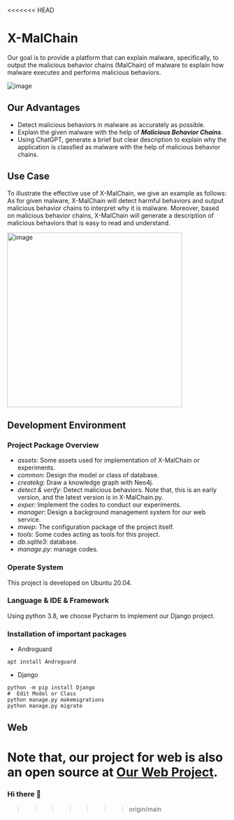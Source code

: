 <<<<<<< HEAD
# X-MalChain
Our goal is to provide a platform that can explain malware, specifically, to output the malicious behavior chains (MalChain) of malware to explain how malware executes and performs malicious behaviors.

![image](https://github.com/X-MalChain/x-malchain/assets/141179257/2d79635a-03b1-4285-9368-29c42a36071f)


## Our Advantages
- Detect malicious behaviors in malware as accurately as possible.
- Explain the given malware with the help of **_Malicious Behavior Chains_**.
- Using ChatGPT, generate a brief but clear description to explain why the application is classfied as malware with the help of malicious behavior chains.

## Use Case
To illustrate the effective use of X-MalChain, we give an example as follows: As for given malware, X-MalChain will detect harmful behaviors and output malicious behavior chains to interpret why it is malware. Moreover, based on malicious behavior chains, X-MalChain will generate a description of malicious behaviors that is easy to read and understand.

<img width="400" alt="image" src="https://github.com/X-MalChain/X-MalChain/assets/141179257/295a5076-fe95-471d-86f6-e813daaf22a1">

## Development Environment
### Project Package Overview
- _assets_: Some assets used for implementation of X-MalChain or experiments.
- _common_: Design the model or class of database.
- _createkg_: Draw a knowledge graph with Neo4j.
- _detect & verify_: Detect malicious behaviors. Note that, this is an early version, and the latest version is in X-MalChain.py.
- _exper_: Implement the codes to conduct our experiments.
- _manager_: Design a background management system for our web service.
- _mwep_: The configuration package of the project itself.
- _tools_: Some codes acting as tools for this project.
- _db.sqlite3_: database.
- _manage.py_: manage codes.
  
### Operate System
This project is developed on Ubuntu 20.04.
### Language & IDE & Framework
Using python 3.8, we choose Pycharm to implement our Django project.
### Installation of important packages
- Androguard
```angular2html
apt install Androguard
```
- Django
```angular2html
python -m pip install Django
#  Edit Model or Class
python manage.py makemigrations
python manage.py migrate
```

## Web
Note that, our project for web is also an open source at [Our Web Project](https://github.com/X-MalChain/projects).
=======
### Hi there 👋

<!--
**ProMal4Android/ProMal4Android** is a ✨ _special_ ✨ repository because its `README.md` (this file) appears on your GitHub profile.

Here are some ideas to get you started:

- 🔭 I’m currently working on ...
- 🌱 I’m currently learning ...
- 👯 I’m looking to collaborate on ...
- 🤔 I’m looking for help with ...
- 💬 Ask me about ...
- 📫 How to reach me: ...
- 😄 Pronouns: ...
- ⚡ Fun fact: ...
-->
>>>>>>> origin/main
